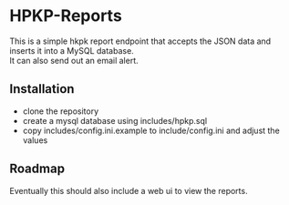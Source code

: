 HPKP-Reports
============
This is a simple hkpk report endpoint that accepts the JSON data and inserts it into a MySQL database.  
It can also send out an email alert.

Installation
------------
- clone the repository
- create a mysql database using includes/hpkp.sql
- copy includes/config.ini.example to include/config.ini and adjust the values

Roadmap
-------
Eventually this should also include a web ui to view the reports.
